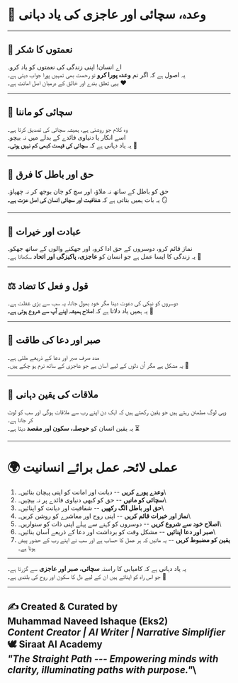 # 🌌 وعدہ، سچائی اور عاجزی کی یاد دہانی

------------------------------------------------------------------------

## 🌿 نعمتوں کا شکر

اے انسان! اپنی زندگی کی نعمتوں کو یاد کرو۔\
یہ اصول ہے کہ اگر تم **وعدہ پورا کرو** تو رحمت بھی تمہیں پورا جواب دیتی
ہے۔\
یہی تعلق بندے اور خالق کے درمیان اصل امانت ہے۔ ❤️

------------------------------------------------------------------------

## 📖 سچائی کو ماننا

وہ کلام جو روشنی ہے، ہمیشہ سچائی کی تصدیق کرتا ہے۔\
اسے انکار یا دنیاوی فائدے کے بدلے میں نہ بیچو۔\
یہ یاد دہانی ہے کہ **سچائی کی قیمت کبھی کم نہیں ہوتی۔** 🌟

------------------------------------------------------------------------

## 🚫 حق اور باطل کا فرق

حق کو باطل کے ساتھ نہ ملاؤ، اور سچ کو جان بوجھ کر نہ چھپاؤ۔\
یہ بات ہمیں بتاتی ہے کہ **شفافیت اور سچائی انسان کی اصل عزت ہے۔** 🪞

------------------------------------------------------------------------

## 🙏 عبادت اور خیرات

نماز قائم کرو، دوسروں کے حق ادا کرو، اور جھکنے والوں کے ساتھ جھکو۔\
یہ زندگی کا ایسا عمل ہے جو انسان کو **عاجزی، پاکیزگی اور اتحاد** سکھاتا
ہے۔ 🌸

------------------------------------------------------------------------

## ⚖️ قول و فعل کا تضاد

دوسروں کو نیکی کی دعوت دینا مگر خود بھول جانا، یہ سب سے بڑی غفلت ہے۔\
یہ ہمیں یاد دلاتا ہے کہ **اصلاح ہمیشہ اپنے آپ سے شروع ہوتی ہے۔** 🌿

------------------------------------------------------------------------

## 🌱 صبر اور دعا کی طاقت

مدد صرف صبر اور دعا کے ذریعے ملتی ہے۔\
یہ مشکل ہے مگر اُن دلوں کے لیے آسان ہے جو عاجزی کے ساتھ نرم ہو چکے ہیں۔
💖

------------------------------------------------------------------------

## 🌌 ملاقات کی یقین دہانی

وہی لوگ مطمئن رہتے ہیں جو یقین رکھتے ہیں کہ ایک دن اپنے رب سے ملاقات
ہوگی اور سب کو لوٹ کر جانا ہے۔\
یہ یقین انسان کو **حوصلہ، سکون اور مقصد** دیتا ہے۔ ⏳

------------------------------------------------------------------------

# 🌍 عملی لائحہ عمل برائے انسانیت

1.  **وعدے پورے کریں** -- دیانت اور امانت کو اپنی پہچان بنائیں۔\
2.  **سچائی کو مانیں** -- حق کو کبھی دنیاوی فائدے پر نہ بیچیں۔\
3.  **حق اور باطل الگ رکھیں** -- شفافیت اور دیانت کو اپنائیں۔\
4.  **نماز اور خیرات قائم کریں** -- اپنی روح اور معاشرے کو روشن کریں۔\
5.  **اصلاح خود سے شروع کریں** -- دوسروں کو کہنے سے پہلے اپنی ذات کو
    سنواریں۔\
6.  **صبر اور دعا اپنائیں** -- مشکل وقت کو برداشت اور دعا کے ذریعے آسان
    بنائیں۔\
7.  **یقین کو مضبوط کریں** -- یہ مانیں کہ ہر عمل کا حساب ہے اور سب نے
    اپنے رب کے حضور پیش ہونا ہے۔

------------------------------------------------------------------------

یہ یاد دہانی ہے کہ کامیابی کا راستہ **سچائی، صبر اور عاجزی** سے گزرتا
ہے۔\
جو اس راہ کو اپناتے ہیں ان کے لیے دل کا سکون اور روح کی بلندی ہے۔ 🌟

------------------------------------------------------------------------

✍️ **Created & Curated by**\
**Muhammad Naveed Ishaque (Eks2)**\
*Content Creator \| AI Writer \| Narrative Simplifier*\
🕊️ **Siraat AI Academy**\
*"The Straight Path --- Empowering minds with clarity, illuminating
paths with purpose."*\
---
